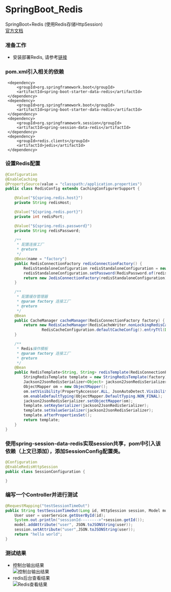 # SpringBoot_Redis
SpringBoot+Redis
(使用Redis存储HttpSession)<br>
[官方文档](https://docs.spring.io/spring-session/docs/current/reference/html5/guides/boot-redis.html#boot-sample)

### 准备工作
- 安装部署Redis, 请参考[链接](http://www.runoob.com/redis/redis-install.html)

### pom.xml引入相关的依赖

```
 <dependency>
     <groupId>org.springframework.boot</groupId>
     <artifactId>spring-boot-starter-data-redis</artifactId>
 </dependency>
 <dependency>
     <groupId>org.springframework.boot</groupId>
     <artifactId>spring-boot-starter-data-redis</artifactId>
 </dependency>
 <dependency>
     <groupId>org.springframework.session</groupId>
     <artifactId>spring-session-data-redis</artifactId>
 </dependency>
 <dependency>
     <groupId>redis.clients</groupId>
     <artifactId>jedis</artifactId>
 </dependency>
```
### 设置Redis配置
```java
@Configuration
@EnableCaching
@PropertySource(value = "classpath:/application.properties")
public class RedisConfig extends CachingConfigurerSupport {

    @Value("${spring.redis.host}")
    private String redisHost;

    @Value("${spring.redis.port}")
    private int redisPort;

    @Value("${spring.redis.password}")
    private String redisPassword;

    /**
     * 配置连接工厂
     * @return
     */
    @Bean(name = "factory")
    public RedisConnectionFactory redisConnectionFactory() {
        RedisStandaloneConfiguration redisStandaloneConfiguration = new RedisStandaloneConfiguration(redisHost, redisPort);
        redisStandaloneConfiguration.setPassword(RedisPassword.of(redisPassword));
        return new JedisConnectionFactory(redisStandaloneConfiguration);
    }

    /**
     * 配置缓存管理器
     * @param factory 连接工厂
     * @return
     */
    @Bean
    public CacheManager cacheManager(RedisConnectionFactory factory) {
        return new RedisCacheManager(RedisCacheWriter.nonLockingRedisCacheWriter(factory),
                RedisCacheConfiguration.defaultCacheConfig().entryTtl(Duration.ofMinutes(30)).disableCachingNullValues());
    }

    /**
     * Redis操作模板
     * @param factory 连接工厂
     * @return
     */
    @Bean
    public RedisTemplate<String, String> redisTemplate(RedisConnectionFactory factory) {
        StringRedisTemplate template = new StringRedisTemplate(factory);
        Jackson2JsonRedisSerializer<Object> jackson2JsonRedisSerializer = new Jackson2JsonRedisSerializer<>(Object.class);
        ObjectMapper om = new ObjectMapper();
        om.setVisibility(PropertyAccessor.ALL, JsonAutoDetect.Visibility.ANY);
        om.enableDefaultTyping(ObjectMapper.DefaultTyping.NON_FINAL);
        jackson2JsonRedisSerializer.setObjectMapper(om);
        template.setKeySerializer(jackson2JsonRedisSerializer);
        template.setValueSerializer(jackson2JsonRedisSerializer);
        template.afterPropertiesSet();
        return template;
    }
}
```
### 使用spring-session-data-redis实现session共享，pom中引入该依赖（上文已添加），添加SessionConfig配置类。

```java
@Configuration
@EnableRedisHttpSession
public class SessionConfiguration {

}
```

### 编写一个Controller并进行测试
```java
@RequestMapping("testSessionTimeOut")
public String testSessionTimeOut(Long id, HttpSession session, Model model){
    User user = userService.getUserById(id);
    System.out.println("sessionId-------->"+session.getId());
    model.addAttribute("user", JSON.toJSONString(user));
    session.setAttribute("user",JSON.toJSONString(user));
    return "hello world";
}
```

### 测试结果
- 控制台输出结果<br>
![控制台输出结果](https://github.com/guangxush/SpringBoot_Redis/blob/master/image/result1.png)
- redis后台查看结果<br>
![Redis查看结果](https://github.com/guangxush/SpringBoot_Redis/blob/master/image/result2.png)